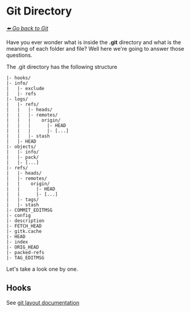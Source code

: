# Git Directory

*[:arrow_left: Go back to Git](./GIT.md)*


Have you ever wonder what is inside the **.git** directory and what is the meaning of each folder and file? Well here we're going to answer those questions.

The .git directory has the following structure

```
|- hooks/
|- info/
|   |- exclude
|   |- refs
|- logs/ 
|   |- refs/
|   |   |- heads/
|   |   |- remotes/
|   |   |    origin/
|   |   |      |- HEAD
|   |   |      |- [...]
|   |   |- stash
|   |- HEAD
|- objects/
|   |- info/
|   |- pack/
|   |- [...]
|- refs/
|   |- heads/
|   |- remotes/
|   |    origin/
|   |      |- HEAD
|   |      |- [...]
|   |- tags/
|   |- stash
|- COMMIT_EDITMSG
|- config
|- description
|- FETCH_HEAD
|- gitk.cache
|- HEAD
|- index
|- ORIG_HEAD
|- packed-refs
|- TAG_EDITMSG

```

Let's take a look one by one.

## Hooks

See [git layout documentation](./https://git-scm.com/docs/gitrepository-layout)